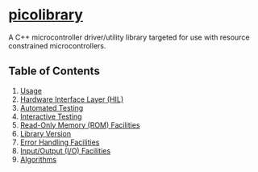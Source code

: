 # [picolibrary](https://github.com/apcountryman/picolibrary)
A C++ microcontroller driver/utility library targeted for use with resource constrained
microcontrollers.

## Table of Contents
1. [Usage](usage.md)
2. [Hardware Interface Layer (HIL)](hil.md)
3. [Automated Testing](testing-automated.md)
4. [Interactive Testing](testing-interactive.md)
5. [Read-Only Memory (ROM) Facilities](rom.md)
6. [Library Version](library_version.md)
7. [Error Handling Facilities](error_handling.md)
8. [Input/Output (I/O) Facilities](io.md)
9. [Algorithms](algorithms.md)
